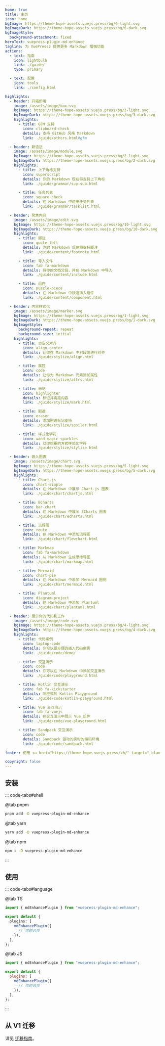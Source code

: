 ```yaml
---
home: true
title: 主页
icon: home
bgImage: https://theme-hope-assets.vuejs.press/bg/6-light.svg
bgImageDark: https://theme-hope-assets.vuejs.press/bg/6-dark.svg
bgImageStyle:
  background-attachment: fixed
heroText: vuepress-plugin-md-enhance
tagline: 为 VuePress2 提供更多 Markdown 增强功能
actions:
  - text: 指南
    icon: lightbulb
    link: ./guide/
    type: primary

  - text: 配置
    icon: tools
    link: ./config.html

highlights:
  - header: 开箱即用
    image: /assets/image/box.svg
    bgImage: https://theme-hope-assets.vuejs.press/bg/3-light.svg
    bgImageDark: https://theme-hope-assets.vuejs.press/bg/3-dark.svg
    highlights:
      - title: GFM 支持
        icon: clipboard-check
        details: 支持 GitHub 风格 Markdown
        link: ./guide/others.html#gfm

  - header: 新语法
    image: /assets/image/module.svg
    bgImage: https://theme-hope-assets.vuejs.press/bg/2-light.svg
    bgImageDark: https://theme-hope-assets.vuejs.press/bg/2-dark.svg
    highlights:
      - title: 上下角标支持
        icon: superscript
        details: 你的 Markdown 现在将支持上下角标
        link: ./guide/grammar/sup-sub.html

      - title: 任务列表
        icon: square-check
        details: 在 Markdown 中使用任务列表
        link: ./guide/grammar/tasklist.html

  - header: 聚焦内容
    image: /assets/image/edit.svg
    bgImage: https://theme-hope-assets.vuejs.press/bg/10-light.svg
    bgImageDark: https://theme-hope-assets.vuejs.press/bg/10-dark.svg
    highlights:
      - title: 脚注
        icon: quote-left
        details: 你的 Markdown 现在将支持脚注
        link: ./guide/content/footnote.html

      - title: 导入文件
        icon: fab fa-markdown
        details: 将你的文档分段，并在 Markdown 中导入
        link: ./guide/content/include.html

      - title: 组件
        icon: puzzle-piece
        details: 在 Markdown 中快速插入组件
        link: ./guide/content/component.html

  - header: 内容样式化
    image: /assets/image/marker.svg
    bgImage: https://theme-hope-assets.vuejs.press/bg/1-light.svg
    bgImageDark: https://theme-hope-assets.vuejs.press/bg/1-dark.svg
    bgImageStyle:
      background-repeat: repeat
      background-size: initial
    highlights:
      - title: 自定义对齐
        icon: align-center
        details: 让你在 Markdown 中对段落进行对齐
        link: ./guide/stylize/align.html

      - title: 属性
        icon: code
        details: 让你为 Markdown 元素添加属性
        link: ./guide/stylize/attrs.html

      - title: 标记
        icon: highlighter
        details: 标记并高亮内容
        link: ./guide/stylize/mark.html

      - title: 剧透
        icon: eraser
        details: 添加剧透标记支持
        link: ./guide/stylize/spoiler.html

      - title: 样式化字符
        icon: wand-magic-sparkles
        details: 以你想要的方式样式化字符
        link: ./guide/stylize/stylize.html

  - header: 嵌入图表
    image: /assets/image/chart.svg
    bgImage: https://theme-hope-assets.vuejs.press/bg/5-light.svg
    bgImageDark: https://theme-hope-assets.vuejs.press/bg/5-dark.svg
    highlights:
      - title: Chart.js
        icon: chart-simple
        details: 在 Markdown 中展示 Chart.js 图表
        link: ./guide/chart/chartjs.html

      - title: ECharts
        icon: bar-chart
        details: 在 Markdown 中展示 ECharts 图表
        link: ./guide/chart/echarts.html

      - title: 流程图
        icon: route
        details: 在 Markdown 中添加流程图
        link: ./guide/chart/flowchart.html

      - title: Markmap
        icon: fab fa-markdown
        details: 从 Markdown 生成思维导图
        link: ./guide/chart/markmap.html

      - title: Mermaid
        icon: chart-pie
        details: 在 Markdown 中添加 Mermaid 图例
        link: ./guide/chart/mermaid.html

      - title: Plantuml
        icon: diagram-project
        details: 在 Markdown 中添加 Plantuml
        link: ./guide/chart/plantuml.html

  - header: 展示你的代码和工作
    image: /assets/image/code.svg
    bgImage: https://theme-hope-assets.vuejs.press/bg/4-light.svg
    bgImageDark: https://theme-hope-assets.vuejs.press/bg/4-dark.svg
    highlights:
      - title: 代码案例
        icon: laptop-code
        details: 你可以很方便的插入代码案例
        link: ./guide/code/demo/

      - title: 交互演示
        icon: code
        details: 你可以在 Markdown 中添加交互演示
        link: ./guide/code/playground.html

      - title: Kotlin 交互演示
        icon: fab fa-kickstarter
        details: 响应式的 Kotlin Playground
        link: ./guide/code/kotlin-playground.html

      - title: Vue 交互演示
        icon: fab fa-vuejs
        details: 在交互演示中展示 Vue 组件
        link: ./guide/code/vue-playground.html

      - title: Sandpack 交互演示
        icon: code
        details: Sandpack 驱动的实时的编码环境
        link: ./guide/code/sandpack.html

footer: 使用 <a href="https://theme-hope.vuejs.press/zh/" target="_blank">VuePress Theme Hope</a> 主题 | MIT 协议, 版权所有 © 2019-至今 Mr.Hope

copyright: false
---
```


## 安装

::: code-tabs#shell

@tab pnpm

```bash
pnpm add -D vuepress-plugin-md-enhance
```

@tab yarn

```bash
yarn add -D vuepress-plugin-md-enhance
```

@tab npm

```bash
npm i -D vuepress-plugin-md-enhance
```

:::

## 使用

::: code-tabs#language

@tab TS

```ts title=".vuepress/config.ts"
import { mdEnhancePlugin } from "vuepress-plugin-md-enhance";

export default {
  plugins: [
    mdEnhancePlugin({
      // 你的选项
    }),
  ],
};
```

@tab JS

```js title=".vuepress/config.js"
import { mdEnhancePlugin } from "vuepress-plugin-md-enhance";

export default {
  plugins: [
    mdEnhancePlugin({
      // 你的选项
    }),
  ],
};
```

:::

## 从 V1 迁移

详见 [迁移指南](./migration.md)。
